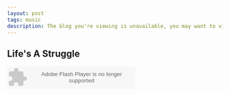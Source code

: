 ```yaml
---
layout: post
tags: music
description: The blog you're viewing is unavailable, you may want to visit my backup(blog.shiyuan404.com)
---
```


## Life's A Struggle

<embed src="http://www.xiami.com/widget/39930265_48074,_235_346_000000_ffffff_1/multiPlayer.swf" type="application/x-shockwave-flash" width="300" height="52" wmode="transparent"></embed>



